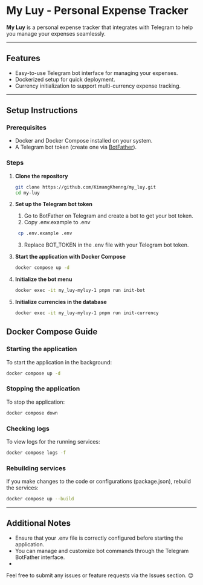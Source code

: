 # My Luy - Personal Expense Tracker

**My Luy** is a personal expense tracker that integrates with Telegram to help you manage your expenses seamlessly.

---

## Features
- Easy-to-use Telegram bot interface for managing your expenses.
- Dockerized setup for quick deployment.
- Currency initialization to support multi-currency expense tracking.

---

## Setup Instructions

### Prerequisites
- Docker and Docker Compose installed on your system.
- A Telegram bot token (create one via [BotFather](https://core.telegram.org/bots#botfather)).

### Steps
1. **Clone the repository**  
   ```bash
   git clone https://github.com/KimangKhenng/my_luy.git
   cd my-luy
   ```
2. **Set up the Telegram bot token**  
   1. Go to BotFather on Telegram and create a bot to get your bot token.
   2. Copy .env.example to .env
   ```bash
    cp .env.example .env
   ```
   3. Replace BOT_TOKEN in the .env file with your Telegram bot token.
   
3. **Start the application with Docker Compose**  
   ```bash
   docker compose up -d
   ```
4. **Initialize the bot menu**  
   ```bash
   docker exec -it my_luy-myluy-1 pnpm run init-bot
   ```
5. **Initialize currencies in the database**  
   ```bash
   docker exec -it my_luy-myluy-1 pnpm run init-currency
   ```

## Docker Compose Guide

### Starting the application

To start the application in the background:
```bash
docker compose up -d
```
### Stopping the application

To stop the application:
```bash
docker compose down
```
### Checking logs
To view logs for the running services:
```bash
docker compose logs -f
```
### Rebuilding services
If you make changes to the code or configurations (package.json), rebuild the services:
```bash
docker compose up --build
```

---
## Additional Notes
- Ensure that your .env file is correctly configured before starting the application.
- You can manage and customize bot commands through the Telegram BotFather interface.
- 
Feel free to submit any issues or feature requests via the Issues section. 😊